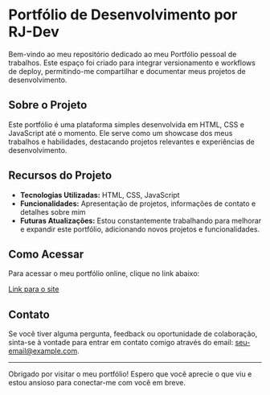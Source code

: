 # Portfólio de Desenvolvimento por RJ-Dev

Bem-vindo ao meu repositório dedicado ao meu Portfólio pessoal de trabalhos. Este espaço foi criado para integrar versionamento e workflows de deploy, permitindo-me compartilhar e documentar meus projetos de desenvolvimento.

## Sobre o Projeto

Este portfólio é uma plataforma simples desenvolvida em HTML, CSS e JavaScript até o momento. Ele serve como um showcase dos meus trabalhos e habilidades, destacando projetos relevantes e experiências de desenvolvimento.

## Recursos do Projeto

- **Tecnologias Utilizadas:** HTML, CSS, JavaScript
- **Funcionalidades:** Apresentação de projetos, informações de contato e detalhes sobre mim
- **Futuras Atualizações:** Estou constantemente trabalhando para melhorar e expandir este portfólio, adicionando novos projetos e funcionalidades.

## Como Acessar

Para acessar o meu portfólio online, clique no link abaixo:

[Link para o site](http://rj-dev.wuaze.com/)

## Contato

Se você tiver alguma pergunta, feedback ou oportunidade de colaboração, sinta-se à vontade para entrar em contato comigo através do email: [seu-email@example.com](mailto:rogeriojr1100@gmail.com).

---

Obrigado por visitar o meu portfólio! Espero que você aprecie o que viu e estou ansioso para conectar-me com você em breve.
